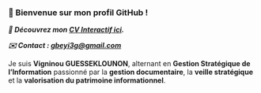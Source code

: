  ### 👋 Bienvenue sur mon profil GitHub !
 
 ***📄 Découvrez mon [CV Interactif ici](https://gaisguel.github.io/designinfo25/).***

 ***✉️ Contact : gbeyi3g@gmail.com***


Je suis **Vigninou GUESSEKLOUNON**, alternant en **Gestion Stratégique de l’Information** passionné par la **gestion documentaire**, la **veille stratégique** et la **valorisation du patrimoine informationnel**.

 

 


